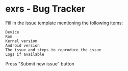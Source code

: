 exrs - Bug Tracker
=

Fill in the issue template mentioning the following items:

    Device
    Rom
    Kernel version
    Android version
    The issue and steps to reproduce the issue
    Logs if available

Press "Submit new issue" button
